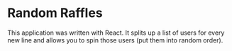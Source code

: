 # Random Raffles


This application was written with React. It splits up a list of users for every new line and allows you to spin those users (put them into random order).
